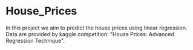 # House_Prices

In this project we aim to predict the house prices using linear regression. Data are provided by kaggle competition: "House Prices: Advanced Regression Technique".

